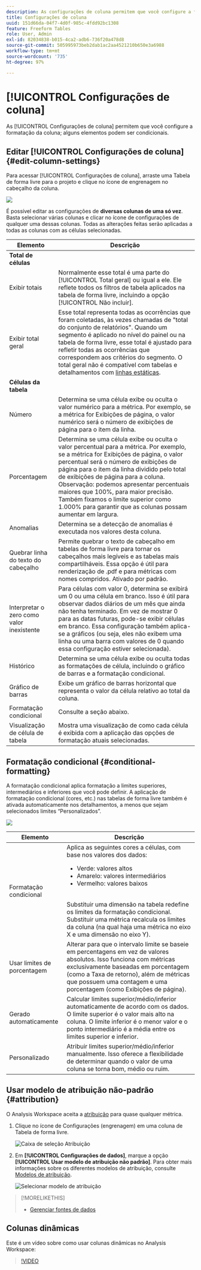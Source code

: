 ```yaml
---
description: As configurações de coluna permitem que você configure a formatação da coluna; alguns elementos podem ser condicionais.
title: Configurações de coluna
uuid: 151d66da-04f7-4d0f-985c-4fdd92bc1308
feature: Freeform Tables
role: User, Admin
exl-id: 82034838-b015-4ca2-adb6-736f20a478d8
source-git-commit: 505995973beb2dab1ac2aa4521210b650e3a6988
workflow-type: tm+mt
source-wordcount: '735'
ht-degree: 97%

---
```


# [!UICONTROL Configurações de coluna]

As [!UICONTROL Configurações de coluna] permitem que você configure a formatação da coluna; alguns elementos podem ser condicionais.

## Editar [!UICONTROL Configurações de coluna] {#edit-column-settings}

Para acessar [!UICONTROL Configurações de coluna], arraste uma Tabela de forma livre para o projeto e clique no ícone de engrenagem no cabeçalho da coluna.

![](assets/column_settings.png)

É possível editar as configurações de **diversas colunas de uma só vez**. Basta selecionar várias colunas e clicar no ícone de configurações de qualquer uma dessas colunas. Todas as alterações feitas serão aplicadas a todas as colunas com as células selecionadas.

| Elemento | Descrição |
| --- | --- |
| **Total de células** |  |
| Exibir totais | Normalmente esse total é uma parte do [!UICONTROL Total geral] ou igual a ele. Ele reflete todos os filtros de tabela aplicados na tabela de forma livre, incluindo a opção [!UICONTROL Não incluir]. |
| Exibir total geral | Esse total representa todas as ocorrências que foram coletadas, às vezes chamadas de &quot;total do conjunto de relatórios&quot;. Quando um segmento é aplicado no nível do painel ou na tabela de forma livre, esse total é ajustado para refletir todas as ocorrências que correspondem aos critérios do segmento. O total geral não é compatível com tabelas e detalhamentos com [linhas estáticas](/help/analyze/analysis-workspace/visualizations/freeform-table/workspace-totals.md). |
| **Células da tabela** |  |
| Número | Determina se uma célula exibe ou oculta o valor numérico para a métrica. Por exemplo, se a métrica for Exibições de página, o valor numérico será o número de exibições de página para o item da linha. |
| Porcentagem | Determina se uma célula exibe ou oculta o valor percentual para a métrica. Por exemplo, se a métrica for Exibições de página, o valor percentual será o número de exibições de página para o item da linha dividido pelo total de exibições de página para a coluna.  Observação: podemos apresentar percentuais maiores que 100%, para maior precisão. Também fixamos o limite superior como 1.000% para garantir que as colunas possam aumentar em largura. |
| Anomalias | Determina se a detecção de anomalias é executada nos valores desta coluna. |
| Quebrar linha do texto do cabeçalho | Permite quebrar o texto de cabeçalho em tabelas de forma livre para tornar os cabeçalhos mais legíveis e as tabelas mais compartilháveis. Essa opção é útil para renderização de .pdf e para métricas com nomes compridos. Ativado por padrão. |
| Interpretar o zero como valor inexistente | Para células com valor 0, determina se exibirá um 0 ou uma célula em branco. Isso é útil para observar dados diários de um mês que ainda não tenha terminado.  Em vez de mostrar 0 para as datas futuras, pode-se exibir células em branco. Essa configuração também aplica-se a gráficos (ou seja, eles não exibem uma linha ou uma barra com valores de 0 quando essa configuração estiver selecionada). |
| Histórico | Determina se uma célula exibe ou oculta todas as formatações de célula, incluindo o gráfico de barras e a formatação condicional. |
| Gráfico de barras | Exibe um gráfico de barras horizontal que representa o valor da célula relativo ao total da coluna. |
| Formatação condicional | Consulte a seção abaixo. |
| Visualização de célula de tabela | Mostra uma visualização de como cada célula é exibida com a aplicação das opções de formatação atuais selecionadas. |

## Formatação condicional {#conditional-formatting}

A formatação condicional aplica formatação a limites superiores, intermediários e inferiores que você pode definir. A aplicação de formatação condicional (cores, etc.) nas tabelas de forma livre também é ativada automaticamente nos detalhamentos, a menos que sejam selecionados limites “Personalizados”.

![](assets/conditional-formatting.png)

| Elemento | Descrição |
| --- | --- |
| Formatação condicional | Aplica as seguintes cores a células, com base nos valores dos dados: <ul><li>Verde: valores altos</li><li>Amarelo: valores intermediários</li><li>Vermelho: valores baixos</li></ul> <br> Substituir uma dimensão na tabela redefine os limites da formatação condicional. Substituir uma métrica recalcula os limites da coluna (na qual haja uma métrica no eixo X e uma dimensão no eixo Y). |
| Usar limites de porcentagem | Alterar para que o intervalo limite se baseie em percentagens em vez de valores absolutos. Isso funciona com métricas exclusivamente baseadas em porcentagem (como a Taxa de retorno), além de métricas que possuem uma contagem e uma porcentagem (como Exibições de página). |
| Gerado automaticamente | Calcular limites superior/médio/inferior automaticamente de acordo com os dados. O limite superior é o valor mais alto na coluna. O limite inferior é o menor valor e o ponto intermediário é a média entre os limites superior e inferior. |
| Personalizado | Atribuir limites superior/médio/inferior manualmente. Isso oferece a flexibilidade de determinar quando o valor de uma coluna se torna bom, médio ou ruim. |

## Usar modelo de atribuição não-padrão {#attribution}

O Analysis Workspace aceita a [atribuição](/help/analyze/analysis-workspace/attribution/overview.md) para quase qualquer métrica.

1. Clique no ícone de Configurações (engrenagem) em uma coluna de Tabela de forma livre.

   ![Caixa de seleção Atribuição](assets/attribution-checkbox.png)

1. Em **[!UICONTROL Configurações de dados]**, marque a opção **[!UICONTROL Usar modelo de atribuição não padrão]**. Para obter mais informações sobre os diferentes modelos de atribuição, consulte [Modelos de atribuição](/help/analyze/analysis-workspace/attribution/models.md).

   ![Selecionar modelo de atribuição](assets/attribution-select.png)

>[!MORELIKETHIS]
>
>* [Gerenciar fontes de dados](/help/analyze/analysis-workspace/visualizations/t-sync-visualization.md)


## Colunas dinâmicas

Este é um vídeo sobre como usar colunas dinâmicas no Analysis Workspace:

>[!VIDEO](https://video.tv.adobe.com/v/23138/?quality=12)

